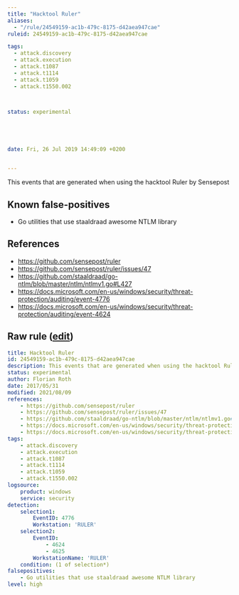 ```yaml
---
title: "Hacktool Ruler"
aliases:
  - "/rule/24549159-ac1b-479c-8175-d42aea947cae"
ruleid: 24549159-ac1b-479c-8175-d42aea947cae

tags:
  - attack.discovery
  - attack.execution
  - attack.t1087
  - attack.t1114
  - attack.t1059
  - attack.t1550.002



status: experimental





date: Fri, 26 Jul 2019 14:49:09 +0200


---
```


This events that are generated when using the hacktool Ruler by Sensepost

<!--more-->


## Known false-positives

* Go utilities that use staaldraad awesome NTLM library



## References

* https://github.com/sensepost/ruler
* https://github.com/sensepost/ruler/issues/47
* https://github.com/staaldraad/go-ntlm/blob/master/ntlm/ntlmv1.go#L427
* https://docs.microsoft.com/en-us/windows/security/threat-protection/auditing/event-4776
* https://docs.microsoft.com/en-us/windows/security/threat-protection/auditing/event-4624


## Raw rule ([edit](https://github.com/SigmaHQ/sigma/edit/master/rules/windows/builtin/security/win_alert_ruler.yml))
```yaml
title: Hacktool Ruler
id: 24549159-ac1b-479c-8175-d42aea947cae
description: This events that are generated when using the hacktool Ruler by Sensepost
status: experimental
author: Florian Roth
date: 2017/05/31
modified: 2021/08/09
references:
    - https://github.com/sensepost/ruler
    - https://github.com/sensepost/ruler/issues/47
    - https://github.com/staaldraad/go-ntlm/blob/master/ntlm/ntlmv1.go#L427
    - https://docs.microsoft.com/en-us/windows/security/threat-protection/auditing/event-4776
    - https://docs.microsoft.com/en-us/windows/security/threat-protection/auditing/event-4624
tags:
    - attack.discovery
    - attack.execution
    - attack.t1087
    - attack.t1114
    - attack.t1059
    - attack.t1550.002
logsource:
    product: windows
    service: security
detection:
    selection1:
        EventID: 4776
        Workstation: 'RULER'
    selection2:
        EventID:
            - 4624
            - 4625
        WorkstationName: 'RULER'
    condition: (1 of selection*)
falsepositives:
    - Go utilities that use staaldraad awesome NTLM library
level: high

```
